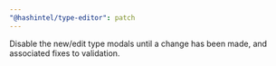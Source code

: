 ```yaml
---
"@hashintel/type-editor": patch
---
```


Disable the new/edit type modals until a change has been made, and associated fixes to validation. 
